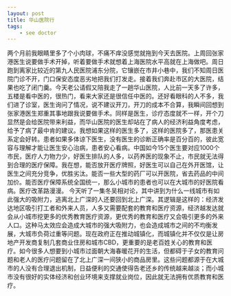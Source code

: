 ```yaml
---
layout: post
title: 华山医院行
tags:
    - see doctor
---
```


 两个月前我眼睛里多了个小肉球，不痛不痒没感觉就拖到今天去医院。上周回张家港医生说要做手术开掉，听着要做手术就想着上海医院水平高就在上海做吧。周日跑到离家比较近的第九人民医院浦东分院，它镶嵌在市井小巷中，我们不知周日医院门诊不开，门口保安态度恶劣地把我们打发走。接着我们奔赴市区的大医院，结果也吃了闭门羹。今天老公请假又陪我走了一趟华山医院，人比前一天多了许多，五楼是看中医的，很热门，看来大家还是很信任中医的。还好看眼科的人不多，我们进了诊室，医生询问了情况，说不建议开刀，开刀的成本不合算，我瞬间回想到张家港医生郑重其事地跟我说要做手术。同样是医生，诊疗态度就不一样，开个刀显然是会给医院带来利益，而华山医院的医生却站在了病人的经济利益角度考虑，给予了病了最中肯的建议。我想如果这样的医生多了，这样的医院多了，那医患关系定会好转。患者如果多体谅下医生，没有医生的诊断正确率是百分百的，彼此宽容与理解才能让医生安心治病，患者安心看病。中国如今15个医生要对应1000个市民，医疗人力物力少，好医生排队的人多，以药养医的现象不止，市民就无法得到合理的医疗保障。我在想，能否放开医疗牌照，好医生可以自己在外开医馆，让医生之间充分竞争，优胜劣汰。能否一些大型的药厂可以开医院，省去药品的中间加价。能否医疗保障系统全国统一，那么小城市的患者也可以在大城市的好医院看病。医疗改革路漫漫。
  今天听了一集冬吴相对论，其中讲到为什么一线城市有如此强大的吸附力，逃离北上广深的人还要回到北上广深。其逻辑是这样的：经济发达地区吸引打工者和外来人员，人多又需要配套的教育和医疗资源，经济越发达就会从小城市挖更多的优秀教育医疗资源，更优秀的教育和医疗又会吸引更多的外来人口。这种马太效应会造成大城市的强大吸附力，也会造成城市之间的不均衡发展，大城市负荷过重等问题。现在政府正在推动城镇化，而城镇化并不仅仅是让房地产开发商复制几套商业住房和城市CBD，更重要的是老百姓关心的教育和医疗。如今很多人想要到小城市过面朝大海春暖花开的生活，但都碍于子女的教育问题和老人的医疗问题留在了北上广深一间狭小的商品房里。这些问题都源于在大城市的人没有合理退出机制，日益便利的交通使得告老还乡的传统越来越淡；而小城市没有很好的实体经济和创业环境来支撑就业岗位，因此就无法拥有优质教育和医疗。
